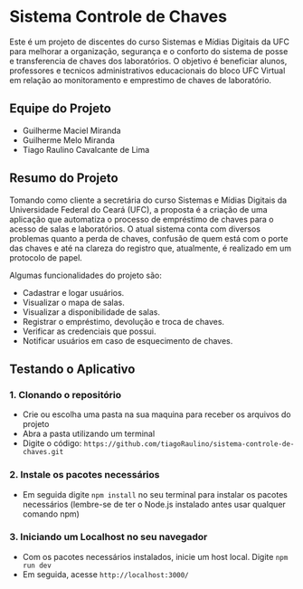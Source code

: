 # Sistema Controle de Chaves
Este é um projeto de discentes do curso Sistemas e Mídias Digitais da UFC para melhorar a organização, segurança e o conforto do sistema de posse e transferencia de chaves dos laboratórios. O objetivo é beneficiar alunos, professores e tecnicos administrativos educacionais do bloco UFC Virtual em relação ao monitoramento e emprestimo de chaves de laboratório.

## Equipe do Projeto
* Guilherme Maciel Miranda
* Guilherme Melo Miranda
* Tiago Raulino Cavalcante de Lima

## Resumo do Projeto
Tomando como cliente a secretária do curso Sistemas e Mídias Digitais da Universidade Federal do Ceará (UFC), a proposta é a criação de uma aplicação que automatiza o processo de empréstimo de chaves para o acesso de salas e laboratórios. O atual sistema conta com diversos problemas quanto a perda de chaves, confusão de quem está com o porte das chaves e até na clareza do registro que, atualmente, é realizado em um protocolo de papel.

Algumas funcionalidades do projeto são:
* Cadastrar e logar usuários.
* Visualizar o mapa de salas.
* Visualizar a disponibilidade de salas.
* Registrar o empréstimo, devolução e troca de chaves.
* Verificar as credenciais que possui.
* Notificar usuários em caso de esquecimento de chaves.

## Testando o Aplicativo 

### 1. Clonando o repositório
* Crie ou escolha uma pasta na sua maquina para receber os arquivos do projeto
* Abra a pasta utilizando um terminal
* Digite o código: `https://github.com/tiagoRaulino/sistema-controle-de-chaves.git`
  
### 2. Instale os pacotes necessários
* Em seguida digite `npm install` no seu terminal para instalar os pacotes necessários (lembre-se de ter o Node.js instalado antes usar qualquer comando npm)

### 3. Iniciando um Localhost no seu navegador
* Com os pacotes necessários instalados, inicie um host local. Digite `npm run dev`
* Em seguida, acesse `http://localhost:3000/`
